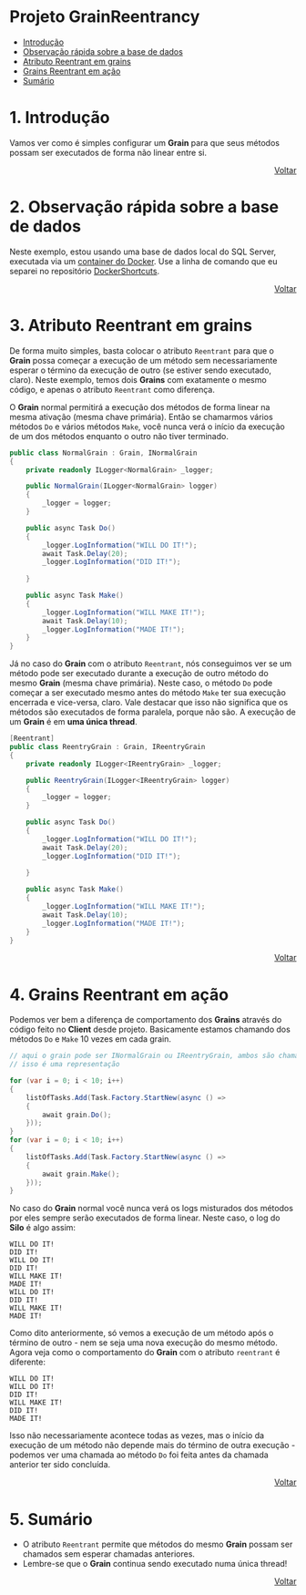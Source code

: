 # Projeto GrainReentrancy

- [Introdução](#1-introdução)
- [Observação rápida sobre a base de dados](#2-observação-rápida-sobre-a-base-de-dados)
- [Atributo Reentrant em grains](#3-atributo-reentrant-em-grains)
- [Grains Reentrant em ação](#4-grains-reentrant-em-ação)
- [Sumário](#5-sumário)

# 1. Introdução

Vamos ver como é simples configurar um **Grain** para que seus métodos possam ser executados de forma não linear entre si.

<div align="right">
	
[Voltar](#projeto-grainreentrancy)

</div>

# 2. Observação rápida sobre a base de dados

Neste exemplo, estou usando uma base de dados local do SQL Server, executada via um [container do Docker](https://www.docker.com). Use a linha de comando que eu separei no repositório [DockerShortcuts](https://github.com/prrandrade/DockerShortcuts).

<div align="right">
	
[Voltar](#projeto-grainreentrancy)

</div>

# 3. Atributo Reentrant em grains

De forma muito simples, basta colocar o atributo `Reentrant` para que o **Grain** possa começar a execução de um método sem necessariamente esperar o término da execução de outro (se estiver sendo executado, claro). Neste exemplo, temos dois **Grains** com exatamente o mesmo código, e apenas o atributo `Reentrant` como diferença.

O **Grain** normal permitirá a execução dos métodos de forma linear na mesma ativação (mesma chave primária). Então se chamarmos vários métodos `Do` e vários métodos `Make`, você nunca verá o início da execução de um dos métodos enquanto o outro não tiver terminado.

```csharp
public class NormalGrain : Grain, INormalGrain
{
	private readonly ILogger<NormalGrain> _logger;

	public NormalGrain(ILogger<NormalGrain> logger)
	{
		_logger = logger;
	}

	public async Task Do()
	{
		_logger.LogInformation("WILL DO IT!");
		await Task.Delay(20);
		_logger.LogInformation("DID IT!");
		
	}

	public async Task Make()
	{
		_logger.LogInformation("WILL MAKE IT!");
		await Task.Delay(10);
		_logger.LogInformation("MADE IT!");
	}
}
```

Já no caso do **Grain** com o atributo `Reentrant`, nós conseguimos ver se um método pode ser executado durante a execução de outro método do mesmo **Grain** (mesma chave primária). Neste caso, o método `Do` pode começar a ser executado mesmo antes do método `Make` ter sua execução encerrada e vice-versa, claro. Vale destacar que isso não significa que os métodos são executados de forma paralela, porque não são. A execução de um **Grain** é em **uma única thread**.

```csharp
[Reentrant]
public class ReentryGrain : Grain, IReentryGrain
{
	private readonly ILogger<IReentryGrain> _logger;

	public ReentryGrain(ILogger<IReentryGrain> logger)
	{
		_logger = logger;
	}

	public async Task Do()
	{
		_logger.LogInformation("WILL DO IT!");
		await Task.Delay(20);
		_logger.LogInformation("DID IT!");
		
	}

	public async Task Make()
	{
		_logger.LogInformation("WILL MAKE IT!");
		await Task.Delay(10);
		_logger.LogInformation("MADE IT!");
	}
}
```

<div align="right">
	
[Voltar](#projeto-grainreentrancy)

</div>

# 4. Grains Reentrant em ação

Podemos ver bem a diferença de comportamento dos **Grains** através do código feito no **Client** desde projeto. Basicamente estamos chamando dos métodos `Do` e `Make` 10 vezes em cada grain.

```csharp
// aqui o grain pode ser INormalGrain ou IReentryGrain, ambos são chamados no código
// isso é uma representação

for (var i = 0; i < 10; i++)
{
	listOfTasks.Add(Task.Factory.StartNew(async () =>
	{
		await grain.Do();
	}));
}
for (var i = 0; i < 10; i++)
{
	listOfTasks.Add(Task.Factory.StartNew(async () =>
	{
		await grain.Make();
	}));
}
```

No caso do **Grain** normal você nunca verá os logs misturados dos métodos por eles sempre serão executados de forma linear. Neste caso, o log do **Silo** é algo assim:

```
WILL DO IT!
DID IT!
WILL DO IT!
DID IT!
WILL MAKE IT!
MADE IT!
WILL DO IT!
DID IT!
WILL MAKE IT!
MADE IT!
```

Como dito anteriormente, só vemos a execução de um método após o término de outro - nem se seja uma nova execução do mesmo método. Agora veja como o comportamento do **Grain** com o atributo `reentrant` é diferente:

```
WILL DO IT!
WILL DO IT!
DID IT!
WILL MAKE IT!
DID IT!
MADE IT!
```

Isso não necessariamente acontece todas as vezes, mas o início da execução de um método não depende mais do término de outra execução - podemos ver uma chamada ao método `Do` foi feita antes da chamada anterior ter sido concluída.

<div align="right">
	
[Voltar](#projeto-grainreentrancy)

</div>

# 5. Sumário

- O atributo `Reentrant` permite que métodos do mesmo **Grain** possam ser chamados sem esperar chamadas anteriores.
- Lembre-se que o **Grain** continua sendo executado numa única thread!

<div align="right">
	
[Voltar](#projeto-grainreentrancy)

</div>